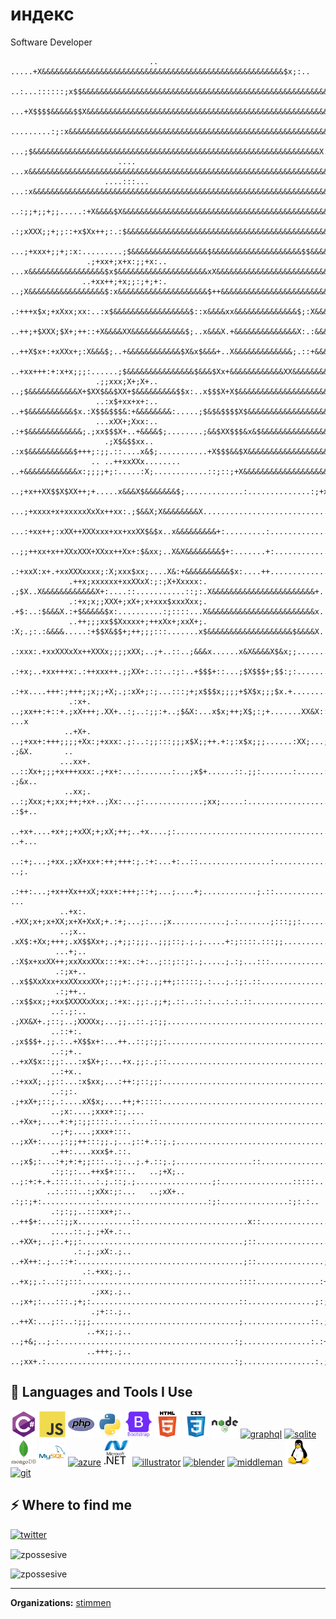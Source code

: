 <h1>индекс</h1>
<p>Software Developer</p>

```
                               ..         .....+X&&&&&&&&&&&&&&&&&&&&&&&&&&&&&&&&&&&&&&&&&&&&&&&&&&&&&&$x;:..    
                               ..:...::::::;x$$&&&&&&&&&&&&&&&&&&&&&&&&&&&&&&&&&&&&&&&&&&&&&&&&&&&&&&&&&&&&&&$X;:..
                                ...+X$$$$&&&&&$$X&&&&&&&&&&&&&&&&&&&&&&&&&&&&&&&&&&&&&&&&&&&&&&&&&&&&&&&&&&&&&&$$$+
                                   .........:;:x&&&&&&&&&&&&&&&&&&&&&&&&&&&&&&&&&&&&&&&&&&&&&&&&&&&&&&&&&&&&&&&;...
                                          ...;$&&&&&&&&&&&&&&&&&&&&&&&&&&&&&&&&&&&&&&&&&&&&&&&&&&&&&&&&&&&&&&&&X...
                        ....            ...x&&&&&&&&&&&&&&&&&&&&&&&&&&&&&&&&&&&&&&&&&&&&&&&&&&&&&&&&&&&&&&&&&&&&+..
                     ....:::...     ...:x&&&&&&&&&&&&&&&&&&&&&&&&&&&&&&&&&&&&&&&&&&&&&&&&&&&&&&&&&&&&&&&&&&&&&&&$;.
                   ..:;;+;;+;;.....:+X&&&&$X&&&&&&&&&&&&&&&&&&&&&&&&&&&&&&&&&&&&&&&&&&&&&&&&&&&&&&&&&&&&&&&&&&&&&$;
                  .:;xXXX;;+;;::+x$Xx++;:.:$&&&&&&&&&&&&&&&&&&&&&&&&&&&&&&&&&&&&&&&&&&&&&&&&&&&&&&&&&&&&&&&&&&&&&&&
                ...;+xxx+;;+;:x:.........;$&&&&&&&&&&&&&&&&&$&&&&&&&&&&&&&&&&&&&&$$&&&&&&&&&&&&&&&&&&&&&&&&&&&&&&&&
                 .;+xx+;x+x:;;+x:..  ...x&&&&&&&&&&&&&&&&&$x$&&&&&&&&&&&&&&&&&&&&xX&&&&&&&&&&&&&&&&&&&&&&&&&&&&&&&&
                ..+xx++;+x;;:;+;+:. ..;X&&&&&&&&&&&&&&&&&$:x&&&&&&&&&&&&&&&&&&&&$++&&&&&&&&&&&&&&&&&&&&&&&&&&&&&&&&
                .:+++x$x;+xXxx;xx:..:x$&&&&&&&&&&&&&&&&&$::x&&&&xx&&&&&&&&&&&&&&$;:X&&&&&&&&&&&&&&&&&&&&&&&&&&&&&&&
                ..++;+$XXX;$X+;++::+X&&&&XX&&&&&&&&&&&&$;..x&&&X.+&&&&&&&&&&&&&&X:.:&&&&&&&&&&&&&&&&&&&&&&&&&&&&&&&
                 ..++X$x+:+xXXx+;:X&&&$;..+&&&&&&&&&&&&$X&x$&&&+..X&&&&&&&&&&&&&;.::+&&&&&&&&&&&&&&&&&&&&&&&&&&&&&&
                  ..+xx+++:+:x+x;;;:......;$&&&&&&&&&&&&&&&$&&&$Xx+&&&&&&&&&&&&XX&&&&&&&&&&&&&&&&&&&&&&&&&&&&&&&&&&
                   .;;xxx;X+;X+..       ..;$&&&&&&&&&&&X+$XX$&&$XX+$&&&&&&&&&$$x:..x$$$X+X$&&&&&&&&&&&&&&&&&&&&&&&&
                   ..:x$+xx+x+:..       ..+$&&&&&&&&&&$x.:X$$&$$$&:+&&&&&&&&:.....;$&$&$$$$X$&&&&&&&&&&&&&&&&&&&&&&
                   ...xXX+;Xxx:..       .:+$&&&&&&&&&&&&;.;xx$$$X+..+&&&&$;........;&&$XX$$$&x&$&&&&&&&&&&&&&&&&&&&
                     .;X$&$$xx..        .:x$&&&&&&&&&&$+++;:;;.::....x&$;...........+X$$$&&$X&&&&&&&&&&&&&&&&&&&&&x
                  .. ..++xxXXx........  ..+&&&&&&&&&&&&x:;;;;+;:.....:X;............::;::;+X&&&&&&&&&&&&&&&&&&&&&$:
                  ..;+x++XX$$X$XX++;+.....x&&&X$&&&&&&&$;.............:..............:;+x+x+X&&&&&&&&&&&&&&&&&&&&x.
              ...;+xxxx+x+xxxxxXxXx++xx:.;$&&X;X&&&&&&&&X..............................:;;;;$&&&&&&&&&&&&&&&&&&&&x.
           ...:+xx++;:xXX++XXXxxx+xx+xxXX$&$x..x&&&&&&&&&+:.........:.....................:x&&&&&&&&&&&&&&&&&&&&&;.
           ..;;++xx+x++XXxXXX+XXxx++Xx+:$&xx;..X&X&&&&&&&&$+:.......+:....................;$&&&&&&&&&&&&&&&&&&&&$;.
            .:+xxX:x+.+xxXXXxxxx;:X;xxx$xx;....X&:+&&&&&&&&&&$x:....++.................:;;X&&&&&&&&&&&&&&&&&&&&&&;.
             .++x;xxxxxx+xxXXxX:;:;X+Xxxxx:. .;$X..X&&&&&&&&&&&&X+:....::...........::;:.X&&&&&&&&&&&&&&&&&&&&&&&+.
             .:+x;x;;XXX+;xX+;x+xxx$xxxXxx;. .+$:..:$&&&X.:+$&&&&&$x:..........:;::::...X&&&&&&&&&&&&&&&&&&&&&&&&x.
             ..++;;;xx$$Xxxxx+;++xXx+;xxX+;. :X;.;:.:&&&&.....:+$$X&$$+;++;;;:::.......x$&&&&&&&&&&&&&&&&&&&$&&&&X.
             .:xxx:.+xxXXXxXx++XXXx;;;;xXX;..;+..::..;&&&x......x&X&&&&X$&x;;.........:x&&&&&&&&&&&&&&+X&&&x.;$&&&:
             .:+x;..+xx+++x:.:++xxx++.;;XX+:.::..:;:..+$$$+::...;$X$$$+;$$:;:.........+&&&&&&&&&&&&&x..$&&X....x&&+
             .:+x....+++:;+++;;x;;+X;.;:xX+;:;...:::;+;x$$$x;;;;+$X$x;;;$x.+.........x$&&$$&&&&&&&$;...&&$......;$X
             .:x+. ..;xx++:+::+.;xX+++;.XX+..:;..:;;:+..;$&X:...x$x;++;X$;:;+.......XX&X::X&&&&&&&;...:&&:..   ...x
            ..+X+. ..;+xx+:+++;;;;+Xx:;+xxx:.;:..:;;:::;;;x$X;;++.+:;:x$x;;;......:XX;...;$&&&&&&;.  .;&X.       ..
           ...xx+. ..::Xx+;;;+x+++xxx:.;+x+:...:.......:...;x$+......::.;;:.......:......:X&&&&&+... .;&x..        
            ..xx;. ..:;Xxx;+;xx;++;+x+..;Xx:...;:.............;xx;.....:..................x&&&&x.    .:$+..        
            ..+x+....+x+;;+xXX;+;xX;++;..+x....;:.........................................+&&&X..    ..+...        
           ..:+;...;+xx.;xX+xx+:++;+++:;.:+:...+:..::................:....................;$&&+..... ..;.          
           .:++:...;+x++Xx++xX;+xx+:+++;::+;...;....+;............;.::.............:......:X&x+;:.... ...          
           ..+x:. .+XX;x+;x+XX;x+X+XxX;+.:+;...;:...;x............;.:.......;:::;;:........xX.::;;:...             
           ..;x.. .xX$:+Xx;+++;.xX$$Xx+;.;+;;:;;;..;;;::;.;.;.....+:;::::.:::;;............+;....:;;:...           
          ...+;.. .:X$x+xxXX++;xxXxxXXx:::+x:.:+:..;::;::;:.;.....;.:;...:::...............;:.....:;;::...         
          .:;x+.. ..x$$XxXxx+xxXXxxxXX+;:;;+:.;:;.;;++;:::::;.:...;.:;:.::........................:;;;:::...       
          .:;++.. .:x$$xx;;+xx$XXXXxXxx;.:+x:.;;:.;;+;.::..::.:...:.:.::........................:::.:..::;...      
         ..:.;:.. .;XX&X+.;::;..;XXXXx;...;;..::.;:;;................................................:..::::..     
         ..::+:.  .;x$$$+.;;.:..+X$$x+:...++..::;:;;:...................................................::::..     
         ..:;+.. ..+xX$x::;;:...:x$X+;:...+x.;;:.;::....................................................:;:....    
         ..:+x.. .:+xxX;.;;::...:x$xx;...:++:;::;;:....................................................:::::::.    
         ..:;:.  .;+xX+;::;.:....xX$x;....++;+:::::....................................................:..:::;..   
         ..;x:....;xxx+::;.... ..+Xx+;....+:+;:;;::::.:...:...::.........................................:.:.:..   
         ..;+;....;xxx+:::.    ..;xX+:....;:;;++:::;;.;...;::+.::;.;...................................:::::.:..   
         ..++:....xxx$+.::.    ..;x$;:...:+;+:+;;:::..:;...;.+.::;.;.................::................:::;:....   
         .:;:;:...++x$+:::..   ..;+X;.. ..;:+:+.+.:::.::...:.;.::;.;.................;:................:::::..     
        ..:.:::..:;xXx:;:...   ..;xX+.. .:;:;+:............:........................:;:...............:;:.:..      
         .:;:;;..:::xx+;:..    ..++$+:...::;;x............::........................x::...............:;.:..       
         .....::.;.;+X+.:..    ..+XX+;..;:.+;;:....................................;::................;.:..        
              .:.;.;xX:.;..    ..+X++:.;..::+:.....................................;::...............;:::.         
                .:.+xx;.;..    ..+x;;.:..::;:::...................................::::..............:+....         
                  .;xx;.;..    ..;x+;:...:::.;+;:.................................::...............;:;...          
                  .;+::.;..    ..++X:...;::..:;;;.................................;...............::.;...          
                 ..+x;;.;..    ..;+&;..;.:.......................................:;...............:.:+...          
                 ..+++;.;..    ..;xx+.:..........................................:;................:.;:.           
```

<h2>🚀 Languages and Tools I Use</h2>
<p>
<a target="_blank" href="https://raw.githubusercontent.com/devicons/devicon/master/icons/csharp/csharp-original.svg" style="display: inline-block;">
  <img src="https://raw.githubusercontent.com/devicons/devicon/master/icons/csharp/csharp-original.svg" alt="csharp" width="42" height="42" />
</a>
<a target="_blank" href="https://raw.githubusercontent.com/devicons/devicon/master/icons/javascript/javascript-original.svg" style="display: inline-block;">
  <img src="https://raw.githubusercontent.com/devicons/devicon/master/icons/javascript/javascript-original.svg" alt="javascript" width="42" height="42" />
</a>
<a target="_blank" href="https://raw.githubusercontent.com/devicons/devicon/master/icons/php/php-original.svg" style="display: inline-block;">
  <img src="https://raw.githubusercontent.com/devicons/devicon/master/icons/php/php-original.svg" alt="php" width="42" height="42" />
</a>
<a target="_blank" href="https://raw.githubusercontent.com/devicons/devicon/master/icons/python/python-original.svg" style="display: inline-block;">
  <img src="https://raw.githubusercontent.com/devicons/devicon/master/icons/python/python-original.svg" alt="python" width="42" height="42" />
</a>
<a target="_blank" href="https://raw.githubusercontent.com/devicons/devicon/master/icons/bootstrap/bootstrap-plain-wordmark.svg" style="display: inline-block;">
  <img src="https://raw.githubusercontent.com/devicons/devicon/master/icons/bootstrap/bootstrap-plain-wordmark.svg" alt="bootstrap" width="42" height="42" />
</a>
<a target="_blank" href="https://raw.githubusercontent.com/devicons/devicon/master/icons/html5/html5-original-wordmark.svg" style="display: inline-block;">
  <img src="https://raw.githubusercontent.com/devicons/devicon/master/icons/html5/html5-original-wordmark.svg" alt="html5" width="42" height="42" />
</a>
<a target="_blank" href="https://raw.githubusercontent.com/devicons/devicon/master/icons/css3/css3-original-wordmark.svg" style="display: inline-block;">
  <img src="https://raw.githubusercontent.com/devicons/devicon/master/icons/css3/css3-original-wordmark.svg" alt="css3" width="42" height="42" />
</a>
<a target="_blank" href="https://raw.githubusercontent.com/devicons/devicon/master/icons/nodejs/nodejs-original-wordmark.svg" style="display: inline-block;">
  <img src="https://raw.githubusercontent.com/devicons/devicon/master/icons/nodejs/nodejs-original-wordmark.svg" alt="nodejs" width="42" height="42" />
</a>
<a target="_blank" href="https://www.vectorlogo.zone/logos/graphql/graphql-icon.svg" style="display: inline-block;">
  <img src="https://www.vectorlogo.zone/logos/graphql/graphql-icon.svg" alt="graphql" width="42" height="42" />
</a>
<a target="_blank" href="https://www.vectorlogo.zone/logos/sqlite/sqlite-icon.svg" style="display: inline-block;">
  <img src="https://www.vectorlogo.zone/logos/sqlite/sqlite-icon.svg" alt="sqlite" width="42" height="42" />
</a>
<a target="_blank" href="https://raw.githubusercontent.com/devicons/devicon/master/icons/mongodb/mongodb-original-wordmark.svg" style="display: inline-block;">
  <img src="https://raw.githubusercontent.com/devicons/devicon/master/icons/mongodb/mongodb-original-wordmark.svg" alt="mongodb" width="42" height="42" />
</a>
<a target="_blank" href="https://raw.githubusercontent.com/devicons/devicon/master/icons/mysql/mysql-original-wordmark.svg" style="display: inline-block;">
  <img src="https://raw.githubusercontent.com/devicons/devicon/master/icons/mysql/mysql-original-wordmark.svg" alt="mysql" width="42" height="42" />
</a>
<a target="_blank" href="https://www.vectorlogo.zone/logos/microsoft_azure/microsoft_azure-icon.svg" style="display: inline-block;">
  <img src="https://www.vectorlogo.zone/logos/microsoft_azure/microsoft_azure-icon.svg" alt="azure" width="42" height="42" />
</a>
<a target="_blank" href="https://raw.githubusercontent.com/devicons/devicon/master/icons/dot-net/dot-net-original-wordmark.svg" style="display: inline-block;">
  <img src="https://raw.githubusercontent.com/devicons/devicon/master/icons/dot-net/dot-net-original-wordmark.svg" alt="dotnet" width="42" height="42" />
</a>
<a target="_blank" href="https://www.vectorlogo.zone/logos/adobe_illustrator/adobe_illustrator-icon.svg" style="display: inline-block;">
  <img src="https://www.vectorlogo.zone/logos/adobe_illustrator/adobe_illustrator-icon.svg" alt="illustrator" width="42" height="42" />
</a>
<a target="_blank" href="https://download.blender.org/branding/community/blender_community_badge_white.svg" style="display: inline-block;">
  <img src="https://download.blender.org/branding/community/blender_community_badge_white.svg" alt="blender" width="42" height="42" />
</a>
<a target="_blank" href="https://raw.githubusercontent.com/leungwensen/svg-icon/b84b3f3a3da329b7c1d02346865f8e98beb05413/dist/svg/logos/middleman.svg" style="display: inline-block;">
  <img src="https://raw.githubusercontent.com/leungwensen/svg-icon/b84b3f3a3da329b7c1d02346865f8e98beb05413/dist/svg/logos/middleman.svg" alt="middleman" width="42" height="42" />
</a>
<a target="_blank" href="https://raw.githubusercontent.com/devicons/devicon/master/icons/linux/linux-original.svg" style="display: inline-block;">
  <img src="https://raw.githubusercontent.com/devicons/devicon/master/icons/linux/linux-original.svg" alt="linux" width="42" height="42" />
</a>
<a target="_blank" href="https://www.vectorlogo.zone/logos/git-scm/git-scm-icon.svg" style="display: inline-block;">
  <img src="https://www.vectorlogo.zone/logos/git-scm/git-scm-icon.svg" alt="git" width="42" height="42" />
</a>
</p>
<h2>⚡️ Where to find me</h2>
<p>
<a target="_blank" href="https://twitter.com/rissimherzen" style="display: inline-block;">
  <img src="https://img.shields.io/badge/Twitter-%230f1419?style=for-the-badge&logo=x&logoColor=white&color=%231F2937" alt="twitter" />
</a>
</p>
<p>
  <img align="center" src="https://github-readme-stats.vercel.app/api?username=42fed&show_icons=true&locale=en&theme=dark" alt="zpossesive" />
</p>
<p>
  <img src="https://github-readme-stats.vercel.app/api/top-langs?username=42fed&show_icons=true&locale=en&layout=compact&theme=dark" alt="zpossesive" />
</p>
<hr />
<p>
  <strong>Organizations:</strong>
  <a href="https://github.com/stimmen" target="_blank">stimmen</a> 
</p>
